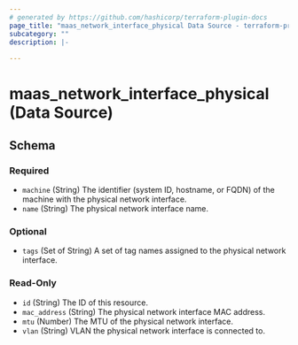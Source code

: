 ```yaml
---
# generated by https://github.com/hashicorp/terraform-plugin-docs
page_title: "maas_network_interface_physical Data Source - terraform-provider-maas"
subcategory: ""
description: |-
  
---
```


# maas_network_interface_physical (Data Source)





<!-- schema generated by tfplugindocs -->
## Schema

### Required

- `machine` (String) The identifier (system ID, hostname, or FQDN) of the machine with the physical network interface.
- `name` (String) The physical network interface name.

### Optional

- `tags` (Set of String) A set of tag names assigned to the physical network interface.

### Read-Only

- `id` (String) The ID of this resource.
- `mac_address` (String) The physical network interface MAC address.
- `mtu` (Number) The MTU of the physical network interface.
- `vlan` (String) VLAN the physical network interface is connected to.
